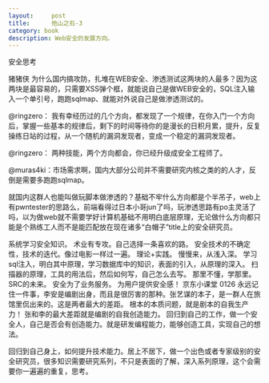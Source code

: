 ```yaml
---
layout:     post
title:      他山之石-3
category: book
description: Web安全的发展方向。
---
```


安全思考

猪猪侠
为什么国内搞攻防，扎堆在WEB安全、渗透测试这两块的人最多？因为这两块是最容易的，只需要XSS弹个框，就能说自己是做WEB安全的，SQL注入输入一个单引号，跑跑sqlmap、就能对外说自己是做渗透测试的。 ​​​

@ringzero： 我有幸经历过的几个方向，都发现了一个规律，在你入门一个方向后，掌握一些基本的规律后，剩下的时间等待你的是漫长的日积月累，提升，反复操练日站的过程，从一个随机的漏洞发现者，变成一个稳定的漏洞发现者。

@ringzero： 两种技能，两个方向都会，你已经升级成安全工程师了。

@muras4ki：市场需求啊，国内大部分公司并不需要研究内核之类的的人才，反倒是需要多跑跑sqlmap。


就国内这群人也能叫做玩脚本做渗透的？基础不牢什么方向都是个半吊子，web上有pwntester的思路么，前端看得过日本小哥jun了吗，玩渗透思路有po主灵活了吗，以为做web就不需要学好计算机基础不用明白底层原理，无论做什么方向都只能是个熟练工人而不是能匹配放在现在诸多“白帽子”title上的安全研究员。

系统学习安全知识。
术业有专攻。自己选择一条喜欢的路。
安全技术的不确定性，技术的迭代。像过电影一样过一遍。
理论+实践。
慢慢来，从浅入深。
学习sql注入，明白其中原理，学习数据库中的知识，表面的引入，从原理的深入。
扫描器的原理，工具的用法后，然后如何写，自己怎么去写。
那里不懂，学那里。
SRC的未来。
安全为了业务服务。
为用户提供安全感！
京东小课堂
0126
永远记住一件事，李安是编剧出身，而且是很厉害的那种。张艺谋的本子，是一群人在旅馆里侃出来的。这是两者最大的差距。
根本的本质问题，就是剧本的自我生产力！
张和李的最大差距就是编剧的自我创造能力。
回归到自己的工作，做一个安全人，自己是否会有创造能力。就是研发编程能力，能够创造工具，实现自己的想法。

回归到自己身上，如何提升技术能力。居上不居下，做一个出色或者专家级别的安全研究员，很多知识需要研究系列，不只是表面的了解，深入系列原理，这个会需要你一遍遍的重复，思考。
